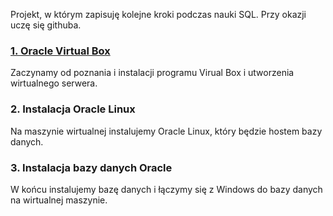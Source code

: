 
Projekt, w którym zapisuję kolejne kroki podczas nauki SQL. Przy okazji uczę się githuba.

### [1. Oracle Virtual Box](posty/01_oracle_virtual_box.md)
Zaczynamy od poznania i instalacji programu Virual Box i utworzenia wirtualnego serwera.
### 2. Instalacja Oracle Linux
Na maszynie wirtualnej instalujemy Oracle Linux, który będzie hostem bazy danych.
### 3. Instalacja bazy danych Oracle
W końcu instalujemy bazę danych i łączymy się z Windows do bazy danych na wirtualnej maszynie.
